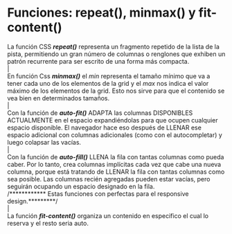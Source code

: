 # Funciones: repeat(), minmax() y fit-content()
La función CSS **_repeat()_** representa un fragmento repetido de la lista de la pista, permitiendo un gran número de columnas o renglones que exhiben un patrón recurrente para ser escrito de una forma más compacta.  
|  
En función Css **_minmax()_** el _min_ representa el tamaño mínimo que va a tener cada uno de los elementos de la grid y el _max_ nos indica el valor máximo de los elementos de la grid. Esto nos sirve para que el contenido se vea bien en determinados tamaños.  
|  
Con la función de **_auto-fit()_** ADAPTA las columnas DISPONIBLES ACTUALMENTE en el espacio expandiéndolas para que ocupen cualquier espacio disponible. El navegador hace eso después de LLENAR ese espacio adicional con columnas adicionales (como con el autocompletar) y luego colapsar las vacías.  
|  
Con la función de **_auto-fill()_** LLENA la fila con tantas columnas como pueda caber. Por lo tanto, crea columnas implícitas cada vez que cabe una nueva columna, porque está tratando de LLENAR la fila con tantas columnas como sea posible. Las columnas recién agregadas pueden estar vacías, pero seguirán ocupando un espacio designado en la fila.  
/************ Estas funciones con perfectas para el responsive design.*********/  
|  
La función **_fit-content()_** organiza un contenido en especifico el cual lo reserva y el resto seria auto.